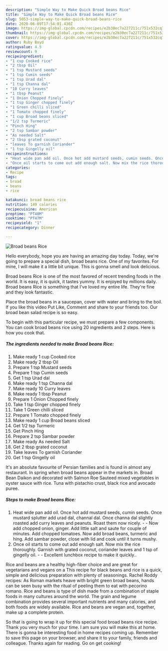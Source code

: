 ```yaml
---
description: "Simple Way to Make Quick Broad beans Rice"
title: "Simple Way to Make Quick Broad beans Rice"
slug: 5053-simple-way-to-make-quick-broad-beans-rice
date: 2020-06-09T17:54:01.430Z
image: https://img-global.cpcdn.com/recipes/e2b30ec7a227211c/751x532cq70/broad-beans-rice-recipe-main-photo.jpg
thumbnail: https://img-global.cpcdn.com/recipes/e2b30ec7a227211c/751x532cq70/broad-beans-rice-recipe-main-photo.jpg
cover: https://img-global.cpcdn.com/recipes/e2b30ec7a227211c/751x532cq70/broad-beans-rice-recipe-main-photo.jpg
author: Ruby Boyd
ratingvalue: 4.5
reviewcount: 9
recipeingredient:
- "1 cup Cooked rice"
- "2 tbsp Oil"
- "1 tsp Mustard seeds"
- "1 tsp Cumin seeds"
- "1 tsp Urad dal"
- "1 tsp Channa dal"
- "10 Curry leaves"
- "1 tbsp Peanut"
- "1 Onion Chopped finely"
- "1 tsp Ginger chopped finely"
- "1 Green chilli sliced"
- "1 Tomato chopped finely"
- "1 cup Broad beans sliced"
- "1/2 tsp Turmeric"
- "Pinch Hing"
- "2 tsp Sambar powder"
- "As needed Salt"
- "2 tbsp grated coconut"
- "leaves To garnish Coriander"
- "1 tsp Gingelly oil"
recipeinstructions:
- "Heat wide pan add oil. Once hot add mustard seeds, cumin seeds. Once mustard splutter add urad dal, channal dal. Once channa dal slightly roasted add curry leaves and peanuts. Roast them now nicely.   Now add chopped onion, ginger. Add little salt and saute for couple of minutes. Add chopped tomatoes. Now add broad beans, turmeric and hing. Add sambar powder, close with lid and cook until it turns mushy."
- "Once oil starts to come out add enough salt. Now mix the rice thoroughly. Garnish with grated coconut, coriander leaves and 1 tsp of gingelly oil.  Excellent lunchbox recipe to make it quickly.."
categories:
- Recipe
tags:
- broad
- beans
- rice

katakunci: broad beans rice 
nutrition: 149 calories
recipecuisine: American
preptime: "PT40M"
cooktime: "PT47M"
recipeyield: "1"
recipecategory: Dinner

---
```



![Broad beans Rice](https://img-global.cpcdn.com/recipes/e2b30ec7a227211c/751x532cq70/broad-beans-rice-recipe-main-photo.jpg)

Hello everybody, hope you are having an amazing day today. Today, we're going to prepare a special dish, broad beans rice. One of my favorites. For mine, I will make it a little bit unique. This is gonna smell and look delicious.

Broad beans Rice is one of the most favored of recent trending foods in the world. It is easy, it is quick, it tastes yummy. It is enjoyed by millions daily. Broad beans Rice is something that I've loved my entire life. They're fine and they look fantastic.

Place the broad beans in a saucepan, cover with water and bring to the boil. If you like this video Put Like, Comment and share to your friends too. Our broad bean salad recipe is so easy.


To begin with this particular recipe, we must prepare a few components. You can cook broad beans rice using 20 ingredients and 2 steps. Here is how you cook that.

<!--inarticleads1-->

##### The ingredients needed to make Broad beans Rice:

1. Make ready 1 cup Cooked rice
1. Make ready 2 tbsp Oil
1. Prepare 1 tsp Mustard seeds
1. Prepare 1 tsp Cumin seeds
1. Get 1 tsp Urad dal
1. Make ready 1 tsp Channa dal
1. Make ready 10 Curry leaves
1. Make ready 1 tbsp Peanut
1. Prepare 1 Onion Chopped finely
1. Take 1 tsp Ginger chopped finely
1. Take 1 Green chilli sliced
1. Prepare 1 Tomato chopped finely
1. Make ready 1 cup Broad beans sliced
1. Get 1/2 tsp Turmeric
1. Get Pinch Hing
1. Prepare 2 tsp Sambar powder
1. Make ready As needed Salt
1. Get 2 tbsp grated coconut
1. Take leaves To garnish Coriander
1. Get 1 tsp Gingelly oil


It&#39;s an absolute favourite of Persian families and is found in almost any restaurant. In spring when broad beans appear in the markets in. Broad Bean Daikon and decorated with Salmon Roe Sauteed mixed vegetables in oyster sauce with rice. Tuna with pistachio crust, black rice and avocado puree. 

<!--inarticleads2-->

##### Steps to make Broad beans Rice:

1. Heat wide pan add oil. Once hot add mustard seeds, cumin seeds. Once mustard splutter add urad dal, channal dal. Once channa dal slightly roasted add curry leaves and peanuts. Roast them now nicely.  -  - Now add chopped onion, ginger. Add little salt and saute for couple of minutes. Add chopped tomatoes. Now add broad beans, turmeric and hing. Add sambar powder, close with lid and cook until it turns mushy.
1. Once oil starts to come out add enough salt. Now mix the rice thoroughly. Garnish with grated coconut, coriander leaves and 1 tsp of gingelly oil. -  - Excellent lunchbox recipe to make it quickly..


Rice and beans are a healthy high-fiber choice and are great for vegetarians and vegans on a This recipe for black beans and rice is a quick, simple and delicious preparation with plenty of seasonings. Rachel Roddy recipes: As Roman markets heave with bright green broad beans, hands can be seen busy with the ritual of peeling them to eat with pecorino romano. Rice and beans is type of dish made from a combination of staple foods in many cultures around the world. The grain and legume combination provides several important nutrients and many calories, and both foods are widely available. Rice and beans are vegan and, together, make up a complete protein. 

So that is going to wrap it up for this special food broad beans rice recipe. Thank you very much for your time. I am sure you will make this at home. There is gonna be interesting food in home recipes coming up. Remember to save this page on your browser, and share it to your family, friends and colleague. Thanks again for reading. Go on get cooking!
